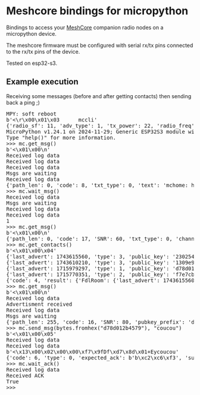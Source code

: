 # Meshcore bindings for micropython

Bindings to access your [MeshCore](https://meshcore.co.uk) companion radio nodes on a micropython device.

The meshcore firmware must be configured with serial rx/tx pins connected to the rx/tx pins of the device.

Tested on esp32-s3.

## Example execution

Receiving some messages (before and after getting contacts) then sending back a ping ;)

 <pre>
MPY: soft reboot
b'<\r\x00\x01\x03      mccli'
{'radio_sf': 11, 'adv_type': 1, 'tx_power': 22, 'radio_freq': 869.525, 'adv_lon': -3.42822, 'public_key': '306721e016bec14bd81091641cfba3503ae72c29742e934f72d4800618641c2d', 'radio_bw': 250.0, 'name': 'MeshCoreMicroPythonStack', 'adv_lat': 47.79417, 'max_tx_power': 22, 'radio_cr': 5}
MicroPython v1.24.1 on 2024-11-29; Generic ESP32S3 module with ESP32S3
Type "help()" for more information.
>>> mc.get_msg()
b'<\x01\x00\n'
Received log data
Received log data
Received log data
Msgs are waiting
Received log data
{'path_len': 0, 'code': 8, 'txt_type': 0, 'text': 'mchome: hello', 'channel_idx': 0, 'type': 'CHAN', 'sender_timestamp': 1337018470}
>>> mc.wait_msg()
Received log data
Msgs are waiting
Received log data
Received log data
1
>>> mc.get_msg()
b'<\x01\x00\n'
{'path_len': 0, 'code': 17, 'SNR': 60, 'txt_type': 0, 'channel_idx': 0, 'type': 'CHAN', 'text': 'mchome: Hello everybody', 'sender_timestamp': 3283765350}
>>> mc.get_contacts()
b'<\x01\x00\x04'
{'last_advert': 1743615560, 'type': 3, 'public_key': '23025461ac628964e0c5151dd0b05fb5a3b8a3772a1c15abf493fdce760f1f61', 'adv_lon': -3.428, 'adv_name': 'FdlRoom', 'adv_lat': 47.794, 'lastmod': 1715776659, 'out_path_len': -1, 'flags': 0, 'out_path': b''}
{'last_advert': 1743610210, 'type': 3, 'public_key': '1309e93830d2facf9ebc00e8e4a18d60e8c5140b0aba821921c50fd949cefe4c', 'adv_lon': -3.39648, 'adv_name': 'EnsibsRoom', 'adv_lat': 47.7477, 'lastmod': 1715770587, 'out_path_len': -1, 'flags': 0, 'out_path': b''}
{'last_advert': 1715979297, 'type': 1, 'public_key': 'd78d012b4579d061edbe3cdbcc52c583690d5364136127fc0b45aade676ea4ec', 'adv_lon': -3.428, 'adv_name': 'mchome', 'adv_lat': 47.794, 'lastmod': 1715770982, 'out_path_len': 0, 'flags': 0, 'out_path': b''}
{'last_advert': 1715770351, 'type': 2, 'public_key': 'f7e7cbea642ca5b916c0fe86e4d822cfa017e4c4cbcf8669851d0da91d484c84', 'adv_lon': 0.0, 'adv_name': 'TempNode3', 'adv_lat': 0.0, 'lastmod': 1715772276, 'out_path_len': -1, 'flags': 0, 'out_path': b''}
{'code': 4, 'result': {'FdlRoom': {'last_advert': 1743615560, 'type': 3, 'public_key': '23025461ac628964e0c5151dd0b05fb5a3b8a3772a1c15abf493fdce760f1f61', 'adv_lon': -3.428, 'adv_name': 'FdlRoom', 'adv_lat': 47.794, 'lastmod': 1715776659, 'out_path_len': -1, 'flags': 0, 'out_path': b''}, 'mchome': {'last_advert': 1715979297, 'type': 1, 'public_key': 'd78d012b4579d061edbe3cdbcc52c583690d5364136127fc0b45aade676ea4ec', 'adv_lon': -3.428, 'adv_name': 'mchome', 'adv_lat': 47.794, 'lastmod': 1715770982, 'out_path_len': 0, 'flags': 0, 'out_path': b''}, 'EnsibsRoom': {'last_advert': 1743610210, 'type': 3, 'public_key': '1309e93830d2facf9ebc00e8e4a18d60e8c5140b0aba821921c50fd949cefe4c', 'adv_lon': -3.39648, 'adv_name': 'EnsibsRoom', 'adv_lat': 47.7477, 'lastmod': 1715770587, 'out_path_len': -1, 'flags': 0, 'out_path': b''}, 'TempNode3': {'last_advert': 1715770351, 'type': 2, 'public_key': 'f7e7cbea642ca5b916c0fe86e4d822cfa017e4c4cbcf8669851d0da91d484c84', 'adv_lon': 0.0, 'adv_name': 'TempNode3', 'adv_lat': 0.0, 'lastmod': 1715772276, 'out_path_len': -1, 'flags': 0, 'out_path': b''}}}
>>> mc.get_msg()
b'<\x01\x00\n'
Received log data
Advertisment received
Received log data
Msgs are waiting
{'path_len': 255, 'code': 16, 'SNR': 80, 'pubkey_prefix': 'd78d012b4579', 'txt_type': 0, 'type': 'PRIV', 'text': 'Hey micropy', 'sender_timestamp': 1716042549}
>>> mc.send_msg(bytes.fromhex("d78d012b4579"), "coucou")
b'<\x01\x00\x05'
Received log data
Received log data
b'<\x13\x00\x02\x00\x00\xf7\x9fDf\xd7\x8d\x01+Eycoucou'
{'code': 6, 'type': 0, 'expected_ack': b'b\xc2\xc6\xf3', 'suggested_timeout': 2724}
>>> mc.wait_ack()
Received log data
Received ACK
True
>>> 
</pre>

